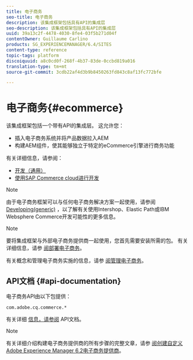 ```yaml
---
title: 电子商务
seo-title: 电子商务
description: 该集成框架包括具有API的集成层
seo-description: 该集成框架包括具有API的集成层
uuid: 39a13c2f-4478-4030-8fe4-03f5b271d04f
contentOwner: Guillaume Carlino
products: SG_EXPERIENCEMANAGER/6.4/SITES
content-type: reference
topic-tags: platform
discoiquuid: a8c0cd0f-268f-4b37-83de-0ccbd819a016
translation-type: tm+mt
source-git-commit: 3cdb22af4d3b9b8450263fd843c8af13fc772bfe

---
```



# 电子商务{#ecommerce}

该集成框架包括一个带有API的集成层。 这允许您：

* 插入电子商务系统并将产品数据拉入AEM
* 构建AEM组件，使其能够独立于特定的eCommerce引擎进行商务功能

有关详细信息，请参阅：

* [开发（通用）](/help/sites-developing/generic.md)
* [使用SAP Commerce cloud进行开发](/help/sites-developing/sap-commerce-cloud.md)

>[!NOTE]
>
>由于电子商务框架可以与任何电子商务解决方案一起使用，请参阅 [Developing(generic)](/help/sites-developing/generic.md) ，以了解有关使用Intershop、Elastic Path或IBM Websphere Commerce开发可能性的更多信息。

>[!NOTE]
>
>要将集成框架与外部电子商务提供商一起使用，您首先需要安装所需的包。 有关详细信息，请参 [阅部署电子商务](/help/sites-deploying/ecommerce.md)。
>
>有关概念和管理电子商务实施的信息，请参 [阅管理电子商务](/help/sites-administering/ecommerce.md)。

## API文档 {#api-documentation}

电子商务API由以下包提供：

`com.adobe.cq.commerce.*`

有关详细 [信息，请参阅](https://helpx.adobe.com/experience-manager/6-4/sites/developing/using/reference-materials/javadoc/index.html) API文档。

>[!NOTE]
>
>有关详细介绍构建电子商务提供商的所有步骤的完整文章，请参 [阅创建自定义Adobe Experience Manager 6.2电子商务提供商](https://helpx.adobe.com/experience-manager/using/ecommerce62.html)。

